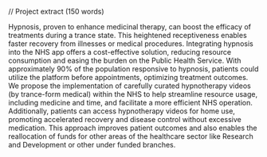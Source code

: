 // Project extract (150 words)

Hypnosis, proven to enhance medicinal therapy, can boost the efficacy of treatments during a trance state. This heightened receptiveness enables faster recovery from illnesses or medical procedures. Integrating hypnosis into the NHS app offers a cost-effective solution, reducing resource consumption and easing the burden on the Public Health Service. With approximately 90% of the population responsive to hypnosis, patients could utilize the platform before appointments, optimizing treatment outcomes. We propose the implementation of carefully curated hypnotherapy videos (by trance-form medical) within the NHS to help streamline resource usage, including medicine and time, and facilitate a more efficient NHS operation. Additionally, patients can access hypnotherapy videos for home use, promoting accelerated recovery and disease control without excessive medication. This approach improves patient outcomes and also enables the reallocation of funds for other areas of the healthcare sector like Research and Development or other under funded branches. 
